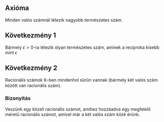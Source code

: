 ## Axióma
Minden valós számnál létezik nagyobb természetes szám.

## Következmény 1
Bármely $\epsilon > 0$-ra létezik olyan természetes szám, aminek a reciproka kisebb mint $\epsilon$

## Következmény 2
Racionális számok $\mathbb{R}$-ben mindenhol sűrűn vannak (bármely két valós szám között van racionális szám).
### Bizonyítás
Veszünk egy közeli racionális számot, amihez hozzáadva egy megfelelő méretű racionális számot, amivel már a két valós szám közé érünk.
